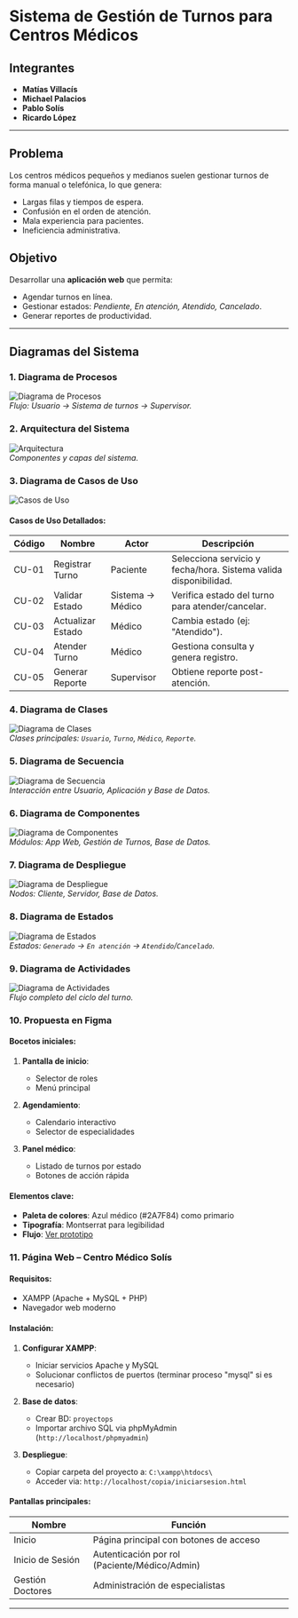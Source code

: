 # Sistema de Gestión de Turnos para Centros Médicos

## Integrantes
- **Matías Villacís**  
- **Michael Palacios**  
- **Pablo Solís**  
- **Ricardo López**  

---

## Problema
Los centros médicos pequeños y medianos suelen gestionar turnos de forma manual o telefónica, lo que genera:
- Largas filas y tiempos de espera.  
- Confusión en el orden de atención.  
- Mala experiencia para pacientes.  
- Ineficiencia administrativa.  

## Objetivo
Desarrollar una **aplicación web** que permita:
- Agendar turnos en línea.  
- Gestionar estados: *Pendiente, En atención, Atendido, Cancelado*.  
- Generar reportes de productividad.  

---

## Diagramas del Sistema

### 1. Diagrama de Procesos
![Diagrama de Procesos](Diagrama_Proceso.png)  
*Flujo: Usuario → Sistema de turnos → Supervisor.*

### 2. Arquitectura del Sistema
![Arquitectura](Arquitectura.png)  
*Componentes y capas del sistema.*

### 3. Diagrama de Casos de Uso
![Casos de Uso](Diagrama_Caso_de_Uso.png)  

#### Casos de Uso Detallados:
| **Código** | **Nombre**               | **Actor**       | **Descripción**                                                                 |
|------------|--------------------------|-----------------|---------------------------------------------------------------------------------|
| CU-01      | Registrar Turno          | Paciente        | Selecciona servicio y fecha/hora. Sistema valida disponibilidad.                |
| CU-02      | Validar Estado           | Sistema → Médico| Verifica estado del turno para atender/cancelar.                                |
| CU-03      | Actualizar Estado        | Médico          | Cambia estado (ej: "Atendido").                                                |
| CU-04      | Atender Turno            | Médico          | Gestiona consulta y genera registro.                                           |
| CU-05      | Generar Reporte          | Supervisor      | Obtiene reporte post-atención.                                                 |

### 4. Diagrama de Clases
![Diagrama de Clases](Diagrama_de_Clase.png)  
*Clases principales: `Usuario`, `Turno`, `Médico`, `Reporte`.*

### 5. Diagrama de Secuencia
![Diagrama de Secuencia](Diagrama_Secuencia_Corregido.drawio.png)  
*Interacción entre Usuario, Aplicación y Base de Datos.*

### 6. Diagrama de Componentes
![Diagrama de Componentes](Diagrama_Componentes.drawio.png)  
*Módulos: App Web, Gestión de Turnos, Base de Datos.*

### 7. Diagrama de Despliegue
![Diagrama de Despliegue](Diagrama_de_Despliegue.drawio.png)  
*Nodos: Cliente, Servidor, Base de Datos.*

### 8. Diagrama de Estados
![Diagrama de Estados](Diagrama_Estado.drawio.png)  
*Estados: `Generado` → `En atención` → `Atendido`/`Cancelado`.*

### 9. Diagrama de Actividades
![Diagrama de Actividades](Diagrama_Actividades.drawio.png)  
*Flujo completo del ciclo del turno.*

### 10. Propuesta en Figma

#### Bocetos iniciales:
1. **Pantalla de inicio**:
   - Selector de roles
   - Menú principal

2. **Agendamiento**:
   - Calendario interactivo
   - Selector de especialidades

3. **Panel médico**:
   - Listado de turnos por estado
   - Botones de acción rápida

#### Elementos clave:
- **Paleta de colores**: Azul médico (#2A7F84) como primario
- **Tipografía**: Montserrat para legibilidad
- **Flujo**: [Ver prototipo](https://figma.com/ejemplo)


### 11. Página Web – Centro Médico Solís

#### Requisitos:
- XAMPP (Apache + MySQL + PHP)
- Navegador web moderno

#### Instalación:
1. **Configurar XAMPP**:
   - Iniciar servicios Apache y MySQL
   - Solucionar conflictos de puertos (terminar proceso "mysql" si es necesario)

2. **Base de datos**:
   - Crear BD: `proyectops`
   - Importar archivo SQL via phpMyAdmin (`http://localhost/phpmyadmin`)

3. **Despliegue**:
   - Copiar carpeta del proyecto a: `C:\xampp\htdocs\`
   - Acceder via: `http://localhost/copia/iniciarsesion.html`

#### Pantallas principales:
| Nombre           | Función                                  |
|------------------|------------------------------------------|
| Inicio           | Página principal con botones de acceso   |
| Inicio de Sesión | Autenticación por rol (Paciente/Médico/Admin) |
| Gestión Doctores | Administración de especialistas          |

---

